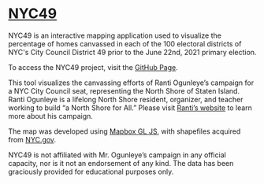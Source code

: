 # [NYC49](https://samleblanc.github.io/NYC49/)

NYC49 is an interactive mapping application used to visualize the percentage of homes canvassed in each of the 100 electoral districts of NYC's City Council District 49 prior to the June 22nd, 2021 primary election.  

To access the NYC49 project, visit the [GitHub Page](https://samleblanc.github.io/NYC49/).

This tool visualizes the canvassing efforts of Ranti Ogunleye’s campaign for a NYC City Council seat, representing the North Shore of Staten Island. Ranti Ogunleye is a lifelong North Shore resident, organizer, and teacher working to build “a North Shore for All.” Please visit [Ranti’s website](https://www.ranti4si.com) to learn more about his campaign. 

The map was developed using [Mapbox GL JS](https://www.mapbox.com/mapbox-gljs), with shapefiles acquired from [NYC.gov](https://www1.nyc.gov/site/planning/data-maps/open-data/districts-download-metadata.page).

NYC49 is not affiliated with Mr. Ogunleye’s campaign in any official capacity, nor is it not an endorsement of any kind. The data has been graciously provided for educational purposes only. 
